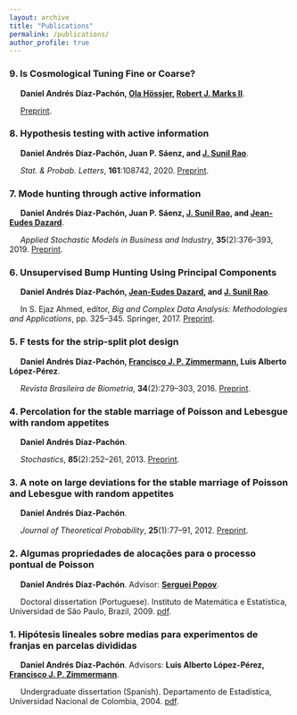 ```yaml
---
layout: archive
title: "Publications"
permalink: /publications/
author_profile: true
---
```


### 9. Is Cosmological Tuning Fine or Coarse?
&nbsp;&nbsp;&nbsp;&nbsp; **Daniel Andrés Díaz-Pachón, [Ola Hössjer](https://www.su.se/english/profiles/ohssj-1.182541), [Robert J. Marks II](https://robertmarks.org/)**.

&nbsp;&nbsp;&nbsp;&nbsp; [Preprint](https://danielandresgp.github.io/files/FineTuning.pdf). 


### 8. Hypothesis testing with active information
&nbsp;&nbsp;&nbsp;&nbsp; **Daniel Andrés Díaz-Pachón, Juan P. Sáenz, and [J. Sunil Rao](https://www.jsunilrao.com/)**.

&nbsp;&nbsp;&nbsp;&nbsp; _Stat. & Probab. Letters_, **161**:108742, 2020. [Preprint](https://danielandresgp.github.io/files/HypTestAI.pdf).


### 7. Mode hunting through active information
&nbsp;&nbsp;&nbsp;&nbsp; **Daniel Andrés Díaz-Pachón, Juan P. Sáenz, [J. Sunil Rao](https://www.jsunilrao.com/), and [Jean-Eudes Dazard](https://case.academia.edu/JED)**.

&nbsp;&nbsp;&nbsp;&nbsp; _Applied Stochastic Models in Business and Industry_, **35**(2):376–393, 2019. [Preprint](https://danielandresgp.github.io/files/ModeHuntingThroughAI.pdf).



### 6. Unsupervised Bump Hunting Using Principal Components
&nbsp;&nbsp;&nbsp;&nbsp; **Daniel Andrés Díaz-Pachón, [Jean-Eudes Dazard](https://case.academia.edu/JED), and [J. Sunil Rao](https://www.jsunilrao.com/)**.

&nbsp;&nbsp;&nbsp;&nbsp; In S. Ejaz Ahmed, editor, _Big and Complex Data Analysis: Methodologies and Applications_, pp. 325–345. Springer, 2017. [Preprint](https://danielandresgp.github.io/files/BumpHuntingPC.pdf).


### 5. F tests for the strip-split plot design
&nbsp;&nbsp;&nbsp;&nbsp; **Daniel Andrés Díaz-Pachón, [Francisco J. P. Zimmermann](https://independent.academia.edu/FranciscoZimmermann), Luis Alberto López-Pérez**.

&nbsp;&nbsp;&nbsp;&nbsp; _Revista Brasileira de Biometria_, **34**(2):279–303, 2016. [Preprint](https://danielandresgp.github.io/files/FtSSP.pdf). 


### 4. Percolation for the stable marriage of Poisson and Lebesgue with random appetites
&nbsp;&nbsp;&nbsp;&nbsp; **Daniel Andrés Díaz-Pachón**.

&nbsp;&nbsp;&nbsp;&nbsp; _Stochastics_, **85**(2):252–261, 2013. [Preprint](https://danielandresgp.github.io/files/psmra.pdf). 


### 3. A note on large deviations for the stable marriage of Poisson and Lebesgue with random appetites
&nbsp;&nbsp;&nbsp;&nbsp; **Daniel Andrés Díaz-Pachón**.

&nbsp;&nbsp;&nbsp;&nbsp; _Journal of Theoretical Probability_, **25**(1):77–91, 2012. [Preprint](https://danielandresgp.github.io/files/ldsmplra.pdf).


### 2. Algumas propriedades de alocações para o processo pontual de Poisson
&nbsp;&nbsp;&nbsp;&nbsp; **Daniel Andrés Díaz-Pachón**. Advisor: **[Serguei Popov](https://www.fc.up.pt/pessoas/serguei.popov/)**.

&nbsp;&nbsp;&nbsp;&nbsp; Doctoral dissertation (Portuguese). Instituto de Matemática e Estatística, Universidad de São Paulo, Brazil, 2009. [pdf](https://danielandresgp.github.io/files/TesisDoutorado.pdf).


### 1. Hipótesis lineales sobre medias para experimentos de franjas en parcelas divididas
&nbsp;&nbsp;&nbsp;&nbsp; **Daniel Andrés Díaz-Pachón**. Advisors: **Luis Alberto López-Pérez, [Francisco J. P. Zimmermann](https://independent.academia.edu/FranciscoZimmermann)**.

&nbsp;&nbsp;&nbsp;&nbsp; Undergraduate dissertation (Spanish). Departamento de Estadística, Universidad Nacional de Colombia, 2004. [pdf](https://danielandresgp.github.io/files/TesisPregrado.pdf).
